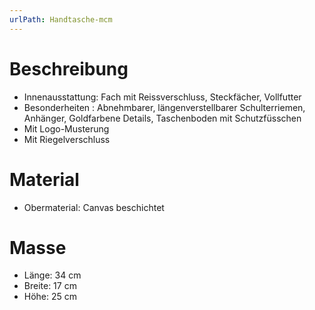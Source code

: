 ```yaml
---
urlPath: Handtasche-mcm
---
```


# Beschreibung

- Innenausstattung: Fach mit Reissverschluss, Steckfächer, Vollfutter
- Besonderheiten : Abnehmbarer, längenverstellbarer Schulterriemen, Anhänger, 
  Goldfarbene Details, Taschenboden mit Schutzfüsschen
- Mit Logo-Musterung
- Mit Riegelverschluss

# Material

- Obermaterial: Canvas beschichtet

# Masse

- Länge: 34 cm
- Breite: 17 cm
- Höhe: 25 cm
